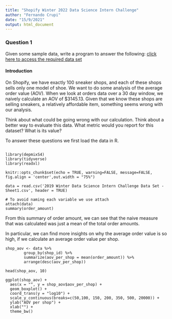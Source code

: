 ```yaml
---
title: "Shopify Winter 2022 Data Science Intern Challenge"
author: "Fernando Crupi"
date: "15/9/2021"
output: html_document
---
```


### Question 1
Given some sample data, write a program to answer the following: [click here to access the required data set](https://docs.google.com/spreadsheets/d/16i38oonuX1y1g7C_UAmiK9GkY7cS-64DfiDMNiR41LM/edit#gid=0)

#### Introduction
On Shopify, we have exactly 100 sneaker shops, and each of these shops sells only one model of shoe. We want to do some analysis of the average order value (AOV). When we look at orders data over a 30 day window, we naively calculate an AOV of $3145.13. Given that we know these shops are selling sneakers, a relatively affordable item, something seems wrong with our analysis. 

Think about what could be going wrong with our calculation. Think about a better way to evaluate this data. 
What metric would you report for this dataset?
What is its value?

To answer these questions we first load the data in R.
```{r setup, include=FALSE}

library(depmixS4)
library(tidyverse)
library(readxl)

knitr::opts_chunk$set(echo = TRUE, warning=FALSE, message=FALSE, fig.align = 'center',out.width = "75%")
```

```{r question1, echo=TRUE, eval = TRUE}
data = read.csv('2019 Winter Data Science Intern Challenge Data Set - Sheet1.csv', header = TRUE)

# To avoid naming each variable we use attach
attach(data)
summary(order_amount)
```
From this summary of order amount, we can see that the naive measure that was calculated was just a mean of the total order amounts. 

In particular, we can find more insights on why the average order value is so high, if we calculate an average order value per shop.
```{r groups}
shop_aov <- data %>%
        group_by(shop_id) %>%
        summarize(aov_per_shop = mean(order_amount)) %>%
        arrange(desc(aov_per_shop))

head(shop_aov, 10)

ggplot(shop_aov) +
  aes(x = "", y = shop_aov$aov_per_shop) +
  geom_boxplot() +
  coord_trans(y = "log10") +
  scale_y_continuous(breaks=c(50,100, 150, 200, 350, 500, 20000)) +
  ylab("AOV per shop") +
  xlab("") +
  theme_bw()

```
